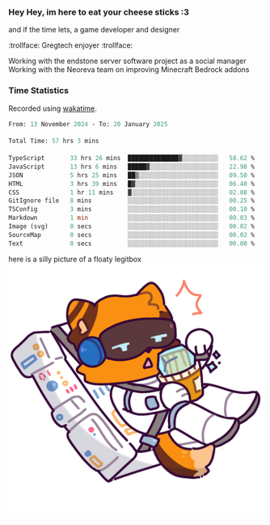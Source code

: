 ### Hey Hey, im here to eat your cheese sticks :3
and if the time lets, a game developer and designer

:trollface: Gregtech enjoyer :trollface:

Working with the endstone server software project as a social manager<br>
Working with the Neoreva team on improving Minecraft Bedrock addons

### Time Statistics
Recorded using [wakatime](https://wakatime.com).

<!--START_SECTION:waka-->

```ocaml
From: 13 November 2024 - To: 20 January 2025

Total Time: 57 hrs 3 mins

TypeScript       33 hrs 26 mins  ██████████████▓░░░░░░░░░░   58.62 %
JavaScript       13 hrs 6 mins   █████▓░░░░░░░░░░░░░░░░░░░   22.98 %
JSON             5 hrs 25 mins   ██▒░░░░░░░░░░░░░░░░░░░░░░   09.50 %
HTML             3 hrs 39 mins   █▓░░░░░░░░░░░░░░░░░░░░░░░   06.40 %
CSS              1 hr 11 mins    ▓░░░░░░░░░░░░░░░░░░░░░░░░   02.08 %
GitIgnore file   8 mins          ░░░░░░░░░░░░░░░░░░░░░░░░░   00.25 %
TSConfig         3 mins          ░░░░░░░░░░░░░░░░░░░░░░░░░   00.10 %
Markdown         1 min           ░░░░░░░░░░░░░░░░░░░░░░░░░   00.03 %
Image (svg)      0 secs          ░░░░░░░░░░░░░░░░░░░░░░░░░   00.02 %
SourceMap        0 secs          ░░░░░░░░░░░░░░░░░░░░░░░░░   00.02 %
Text             0 secs          ░░░░░░░░░░░░░░░░░░░░░░░░░   00.00 %
```

<!--END_SECTION:waka-->

here is a silly picture of a floaty legitbox
![Silly legitbox](goobernoback_lower.png)
